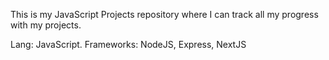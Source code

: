 This is my JavaScript Projects repository where I can track all my progress with my projects.

Lang: JavaScript. Frameworks: NodeJS, Express, NextJS
